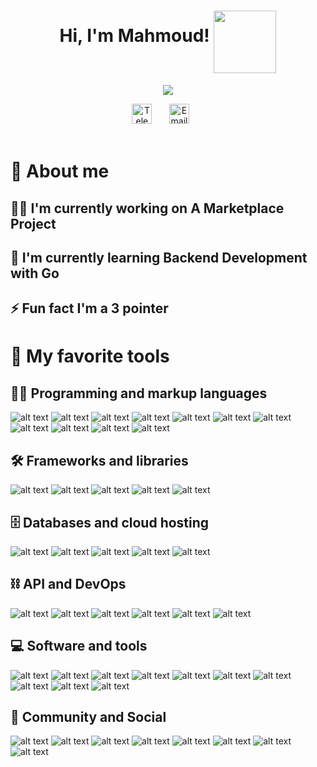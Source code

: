 <!-- Name & sticker gif -->
<h1 align="center">
Hi, I'm Mahmoud!
<img align="middle" src="https://media.giphy.com/media/njON3jEmTYHEfRbfsk/giphy.gif" width="100">
</h1>

<!-- Typing SVG -->
<p align="center">
  <img src="https://readme-typing-svg.demolab.com?font=Silkscreen&size=34&duration=2000&pause=1500&color=555EFF&background=FFFFFF00&center=true&vCenter=true&width=435&lines=Software+engineer_;web+developer_;Make+today+counts_" >
</p>

<!-- Social icons section -->
<div align="center">
  <a href="https://t.me/qlncy"><img width="32px" alt="Telegram" title="Telegram" src="https://cdn-icons-png.flaticon.com/512/2111/2111646.png"></a>
  &#8287;&#8287;&#8287;&#8287;&#8287;
  <a href="mailto:waves_limos_0k@icloud.com"><img width="32px" alt="Email" title="Email" src="https://cdn-icons-png.flaticon.com/512/893/893257.png"/></a>
  &#8287;&#8287;&#8287;&#8287;&#8287;
</div>

<br/>

<!-- Wallpaper-->
<!--
<p align="center">
<img width=75% src="https://media.giphy.com/media/cOSbH8NoUFt9MXbuie/giphy.gif">
</p>

<br/>
-->

<!-- Social badges section -->

# 🚀 About me

## 👨‍💻 I'm currently working on A Marketplace Project

## 🧠 I'm currently learning Backend Development with Go

## ⚡️ Fun fact I'm a 3 pointer

# 💎 My favorite tools

## 👨‍💻 Programming and markup languages

![alt text](https://img.shields.io/badge/C%2B%2B-00599C?style=for-the-badge&logo=c%2B%2B&logoColor=white)
![alt text](https://img.shields.io/badge/Go-00ADD8?style=for-the-badge&logo=go&logoColor=white)
![alt text](https://img.shields.io/badge/JavaScript-323330?style=for-the-badge&logo=javascript&logoColor=F7DF1E)
![alt text](https://img.shields.io/badge/json-5E5C5C?style=for-the-badge&logo=json&logoColor=white)
![alt text](https://img.shields.io/badge/TypeScript-007ACC?style=for-the-badge&logo=typescript&logoColor=white)
![alt text](https://img.shields.io/badge/React-20232A?style=for-the-badge&logo=react&logoColor=61DAFB")
![alt text](https://img.shields.io/badge/HTML5-E34F26?style=for-the-badge&logo=html5&logoColor=white)
![alt text](https://img.shields.io/badge/Tailwind_CSS-38B2AC?style=for-the-badge&logo=tailwind-css&logoColor=white)
![alt text](https://img.shields.io/badge/CSS3-1572B6?style=for-the-badge&logo=css3&logoColor=white)
![alt text](https://img.shields.io/badge/Sass-CC6699?style=for-the-badge&logo=sass&logoColor=white)
![alt text](https://img.shields.io/badge/Swift-FA7343?style=for-the-badge&logo=swift&logoColor=white)

## 🛠 Frameworks and libraries

![alt text](https://img.shields.io/badge/next.js-000000?style=for-the-badge&logo=nextdotjs&logoColor=white)
![alt text](https://img.shields.io/badge/Node.js-339933?style=for-the-badge&logo=nodedotjs&logoColor=white)
![alt text](https://img.shields.io/badge/Express.js-000000?style=for-the-badge&logo=express&logoColor=white)
![alt text](https://img.shields.io/badge/Redwood-FDF8F6?style=for-the-badge&logo=redwoodjs&logoColor=BF4722)
![alt text](https://img.shields.io/badge/Redux-593D88?style=for-the-badge&logo=redux&logoColor=white)

## 🗄️ Databases and cloud hosting

![alt text](https://img.shields.io/badge/PostgreSQL-316192?style=for-the-badge&logo=postgresql&logoColor=white)
![alt text](https://img.shields.io/badge/SQLite-07405E?style=for-the-badge&logo=sqlite&logoColor=white)
![alt text](https://img.shields.io/badge/MongoDB-4EA94B?style=for-the-badge&logo=mongodb&logoColor=white)
![alt text](https://img.shields.io/badge/redis-CC0000.svg?&style=for-the-badge&logo=redis&logoColor=white)
![alt text](https://img.shields.io/badge/Nginx-009639?style=for-the-badge&logo=nginx&logoColor=white)

## ⛓ API and DevOps

![alt text](https://img.shields.io/badge/GraphQl-E10098?style=for-the-badge&logo=graphql&logoColor=white)
![alt text](https://img.shields.io/badge/Apollo%20GraphQL-311C87?&style=for-the-badge&logo=Apollo%20GraphQL&logoColor=white)
![alt text](https://img.shields.io/badge/Insomnia-5849be?style=for-the-badge&logo=Insomnia&logoColor=white)
![alt text](https://img.shields.io/badge/Postman-FF6C37?style=for-the-badge&logo=Postman&logoColor=white)
![alt text](https://img.shields.io/badge/Docker-2CA5E0?style=for-the-badge&logo=docker&logoColor=white)
![alt text](https://img.shields.io/badge/Swagger-85EA2D?style=for-the-badge&logo=Swagger&logoColor=white)

## 💻 Software and tools

![alt text](https://img.shields.io/badge/mac%20os-000000?style=for-the-badge&logo=apple&logoColor=white)
![alt text](https://img.shields.io/badge/Linux-FCC624?style=for-the-badge&logo=linux&logoColor=black)
![alt text](https://img.shields.io/badge/Shell_Script-121011?style=for-the-badge&logo=gnu-bash&logoColor=white)
![alt text](https://img.shields.io/badge/GIT-E44C30?style=for-the-badge&logo=git&logoColor=white)
![alt text](https://img.shields.io/badge/VSCode-0078D4?style=for-the-badge&logo=visual%20studio%20code&logoColor=white)
![alt text](https://img.shields.io/badge/VIM-%2311AB00.svg?&style=for-the-badge&logo=vim&logoColor=white)
![alt text](https://img.shields.io/badge/Xcode-007ACC?style=for-the-badge&logo=Xcode&logoColor=white)
![alt text](https://img.shields.io/badge/Vite-B73BFE?style=for-the-badge&logo=vite&logoColor=FFD62E)
![alt text](https://img.shields.io/badge/Yarn-2C8EBB?style=for-the-badge&logo=yarn&logoColor=white)
![alt text](https://img.shields.io/badge/Editor%20Config-E0EFEF?style=for-the-badge&logo=editorconfig&logoColor=000)

## 👥 Community and Social

![alt text](https://img.shields.io/badge/Codeforces-445f9d?style=for-the-badge&logo=Codeforces&logoColor=white)
![alt text](https://img.shields.io/badge/GitHub-100000?style=for-the-badge&logo=github&logoColor=white)
![alt text](https://img.shields.io/badge/GitLab-330F63?style=for-the-badge&logo=gitlab&logoColor=white)
![alt text](https://img.shields.io/badge/LinkedIn-0077B5?style=for-the-badge&logo=linkedin&logoColor=white)
![alt text](https://img.shields.io/badge/fiverr-1DBF73?style=for-the-badge&logo=fiverr&logoColor=white)
![alt text](https://img.shields.io/badge/Freelancer-29B2FE?style=for-the-badge&logo=Freelancer&logoColor=white)
![alt text](https://img.shields.io/badge/Indeed-003A9B?style=for-the-badge&logo=Indeed&logoColor=white)
![alt text](https://img.shields.io/badge/UpWork-6FDA44?style=for-the-badge&logo=Upwork&logoColor=white)
